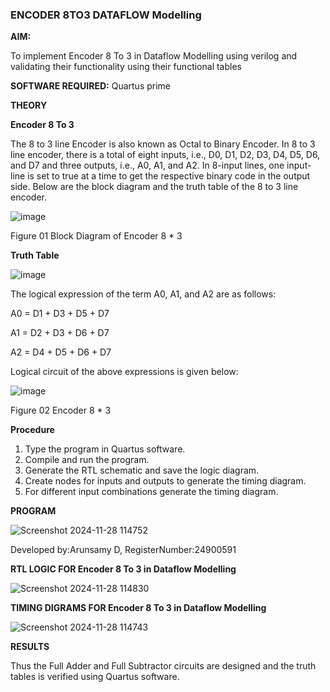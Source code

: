 ### ENCODER 8TO3 DATAFLOW Modelling

**AIM:**

To implement  Encoder 8 To 3 in Dataflow Modelling using verilog and validating their functionality using their functional tables

**SOFTWARE REQUIRED:** Quartus prime

**THEORY**

**Encoder 8 To 3**

The 8 to 3 line Encoder is also known as Octal to Binary Encoder. In 8 to 3 line encoder, there is a total of eight inputs, i.e., D0, D1, D2, D3, D4, D5, D6, and D7 and three outputs, i.e., A0, A1, and A2. In 8-input lines, one input-line is set to true at a time to get the respective binary code in the output side. Below are the block diagram and the truth table of the 8 to 3 line encoder.

![image](https://github.com/naavaneetha/ENCODER8TO3DATAFLOW/assets/154305477/0bc242c1-eb9e-4c47-afe5-30428470efc3)

Figure 01  Block Diagram of Encoder 8 * 3

**Truth Table**

![image](https://github.com/naavaneetha/ENCODER8TO3DATAFLOW/assets/154305477/35496b14-ae6e-4cd1-9abd-d6736b576575)

The logical expression of the term A0, A1, and A2 are as follows:

A0 = D1 + D3 + D5 + D7

A1 = D2 + D3 + D6 + D7

A2 = D4 + D5 + D6 + D7

Logical circuit of the above expressions is given below:

![image](https://github.com/naavaneetha/ENCODER8TO3DATAFLOW/assets/154305477/95acaee6-c873-4c75-89eb-ef09fb158053)

Figure 02  Encoder 8 * 3

**Procedure**

1. Type the program in Quartus software.
2. Compile and run the program.
3. Generate the RTL schematic and save the logic diagram.
4. Create nodes for inputs and outputs to generate the timing diagram.
5. For different input combinations generate the timing diagram.

**PROGRAM**

![Screenshot 2024-11-28 114752](https://github.com/user-attachments/assets/91d51d6d-9121-4c38-a958-e9dfdc3db8c5)

Developed by:Arunsamy D, RegisterNumber:24900591


**RTL LOGIC FOR Encoder 8 To 3 in Dataflow Modelling**

![Screenshot 2024-11-28 114830](https://github.com/user-attachments/assets/42eaea37-d381-478f-8c5b-2c049641aebd)

**TIMING DIGRAMS FOR Encoder 8 To 3 in Dataflow Modelling**

![Screenshot 2024-11-28 114743](https://github.com/user-attachments/assets/65a93667-3362-4d2d-a49d-41a18085be7d)

**RESULTS**

Thus the Full Adder and Full Subtractor circuits are designed and the truth tables is verified using Quartus software.


